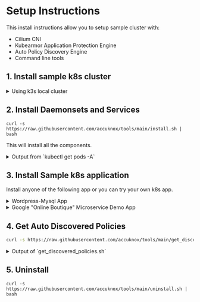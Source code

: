 # Setup Instructions

This install instructions allow you to setup sample cluster with:
* Cilium CNI
* Kubearmor Application Protection Engine
* Auto Policy Discovery Engine
* Command line tools

## 1. Install sample k8s cluster

<details>
  <summary>Using k3s local cluster</summary>
  
#### Install k3s
    
```
curl -sfL https://get.k3s.io | INSTALL_K3S_EXEC='--flannel-backend=none' sh -s - --write-kubeconfig-mode 644
```
    
#### Make k3s cluster config the default

```
export KUBECONFIG=/etc/rancher/k3s/k3s.yaml
```
You can add this to your `.bashrc`. (Note that any other k8s cluster will not be reachable using `kubectl` once you override `KUBECONFIG`).

</details>

## 2. Install Daemonsets and Services

```
curl -s https://raw.githubusercontent.com/accuknox/tools/main/install.sh | bash
```
This will install all the components. 
<details>
  <summary>Output from `kubectl get pods -A`</summary>

 
```
NAMESPACE     NAME                                             READY   STATUS      RESTARTS   AGE
kube-system   helm-install-traefik-crd-gwlpt                   0/1     Completed   0          3h17m
kube-system   helm-install-traefik-lzkqg                       0/1     Completed   1          3h17m
kube-system   svclb-traefik-47bc4                              2/2     Running     2          3h9m
kube-system   metrics-server-86cbb8457f-cw9jd                  1/1     Running     1          3h9m
kube-system   local-path-provisioner-7c7846d5f8-kxdxj          1/1     Running     1          3h3m
kube-system   coredns-7448499f4d-qk6pv                         1/1     Running     0          15m
kube-system   traefik-5ffb8d6846-w8clc                         1/1     Running     1          3h3m
kube-system   cilium-operator-6bbdb895b5-ff752                 1/1     Running     0          12m
kube-system   hubble-relay-84999fcb48-8d5ss                    1/1     Running     0          11m
kube-system   cilium-wkgzn                                     1/1     Running     0          11m
explorer      mysql-0                                          1/1     Running     0          10m
kube-system   kubearmor-67jtk                                  1/1     Running     0          8m34s
kube-system   kubearmor-policy-manager-986bd8dbc-4s79d         2/2     Running     0          8m34s
kube-system   kubearmor-host-policy-manager-5bcccfc4f5-gkbck   2/2     Running     0          8m34s
kube-system   kubearmor-relay-645667c695-brzpg                 1/1     Running     0          8m34s
explorer      knoxautopolicy-6bf6c98dbb-pfwt9                  1/1     Running     0          8m20s
```
    
We have following installed:
* kubearmor protection engine
* cilium CNI
* Auto policy discovery engine
* MySQL database to keep discovered policies
* Hubble Relay and KubeArmor Relay

</details>

## 3. Install Sample k8s application

Install anyone of the following app or you can try your own k8s app.

<details>
  <summary>Wordpress-Mysql App</summary>

```
kubectl apply -f https://raw.githubusercontent.com/kubearmor/KubeArmor/main/examples/wordpress-mysql/wordpress-mysql-deployment.yaml
```
</details>

<details>
  <summary>Google "Online Boutique" Microservice Demo App</summary>
    
[Application Reference](https://github.com/GoogleCloudPlatform/microservices-demo)

```
kubectl apply -f https://raw.githubusercontent.com/GoogleCloudPlatform/microservices-demo/master/release/kubernetes-manifests.yaml
```
</details>

## 4. Get Auto Discovered Policies

```bash
curl -s https://raw.githubusercontent.com/accuknox/tools/main/get_discovered_yamls.sh | bash
```

<details>
  <summary>Output of `get_discovered_policies.sh`</summary>

```bash
❯ curl -s https://raw.githubusercontent.com/accuknox/tools/main/get_discovered_yamls.sh | bash
Downloading discovered policies from pod=knoxautopolicy-6bf6c98dbb-pfwt9
Got 38 cilium policies for namespace=default in file cilium_policies_default.yaml
Got 4 cilium policies for namespace=explorer in file cilium_policies_explorer.yaml
Got 13 cilium policies for namespace=kube-system in file cilium_policies_kube-system.yaml
Got 38 knox policies for namespace=default in file knox_net_policies_default.yaml
Got 4 knox policies for namespace=explorer in file knox_net_policies_explorer.yaml
Got 13 knox policies for namespace=kube-system in file knox_net_policies_kube-system.yaml
Got 146 kubearmor policies in file kubearmor_policies.yaml
```
</details>

## 5. Uninstall

```
curl -s https://raw.githubusercontent.com/accuknox/tools/main/uninstall.sh | bash
```
